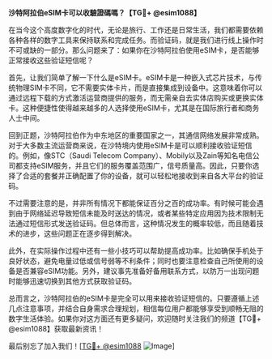 **沙特阿拉伯eSIM卡可以收驗證碼嗎？【TG💪+ @esim1088】**

在当今这个高度数字化的时代，无论是旅行、工作还是日常生活，我们都需要依赖各种各样的数字工具来保持联系和完成任务。而验证码，就是我们进行线上操作时不可或缺的一部分。那么问题来了：如果你在沙特阿拉伯使用eSIM卡，是否能够正常接收这些验证短信呢？

首先，让我们简单了解一下什么是eSIM卡。eSIM卡是一种嵌入式芯片技术，与传统物理SIM卡不同，它不需要实体卡片，而是直接集成到设备中。这意味着你可以通过远程下载的方式激活运营商提供的服务，而无需亲自去实体店购买或更换实体卡。这种便捷性使得越来越多的人选择使用eSIM卡，尤其是在国际旅行者和商务人士中间。

回到正题，沙特阿拉伯作为中东地区的重要国家之一，其通信网络发展非常成熟。对于大多数主流运营商来说，在沙特境内使用eSIM卡是可以顺利接收验证短信的。例如，像STC（Saudi Telecom Company）、Mobily以及Zain等知名电信公司都支持eSIM服务，并且它们的服务覆盖范围广，信号质量高。因此，只要你选择了合适的套餐并正确配置了你的设备，就可以轻松地接收到来自各大平台的验证码。

不过需要注意的是，并非所有情况下都能保证百分之百的成功率。有时候可能会遇到由于网络延迟导致短信未能及时送达的情况，或者某些特定应用因为技术限制无法通过短信形式发送验证码。但总体而言，这种情况发生的概率较低，而且随着技术的进步，这些问题正在逐步得到解决。

此外，在实际操作过程中还有一些小技巧可以帮助提高成功率。比如确保手机处于良好状态，避免电量过低或信号弱等不利条件；同时也要注意检查自己所使用的设备是否兼容eSIM功能。另外，建议事先准备好备用联系方式，以防万一出现问题时能够迅速切换到其他方式获取验证码。

总而言之，沙特阿拉伯的eSIM卡是完全可以用来接收验证短信的。只要遵循上述几点注意事项，并结合自身需求合理规划，相信每位用户都能够享受到顺畅无阻的数字生活体验。如果你对这方面还有更多疑问，欢迎随时关注我们的频道【TG💪+ @esim1088】获取最新资讯！

最后别忘了加入我们！[[TG💪+ @esim1088](https://t.me/s/esim1088) ![Image](https://i.postimg.cc/4NQfJmqS/Snipaste-2025-05-13-00-14-12.png)]